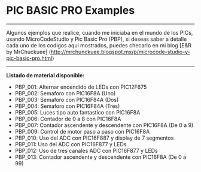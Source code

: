 # PIC BASIC PRO Examples
***
Algunos ejemplos que realice, cuando me iniciaba en el mundo de los PICs, usando MicroCodeStudio y Pic Basic Pro (PBP), si deseas saber a detalle cada uno de los codigos aqui mostrados, puedes checarlo en mi blog [E&R by MrChuckuee] (http://mrchunckuee.blogspot.mx/p/microcode-studio-y-pic-basic-pro.html)
***
**Listado de material disponible:**
- PBP_001: Alternar encendido de LEDs con PIC12F675 
- PBP_002: Semaforo con PIC16F8A  (Uno) 
- PBP_003: Semaforo con PIC16F84A (Dos)
- PBP_004: Semaforo con PIC16F84A (Tres)
- PBP_005: Luces tipo auto fantastico con PIC16F8A 
- PBP_006: Contador de 0 a 8 con PIC16F8A 
- PBP_007: Contador ascendente y descendente con PIC16F8A (De 0 a 9) 
- PBP_009: Control de motor paso a paso con PIC16F8A 
- PBP_010: Uso del ADC con PIC16F887 y display de 7 segmentos
- PBP_011: Uso del ADC con PIC16F877 y LEDs
- PBP_012: Uso de tres canales ADC con PIC16F877 y LEDs
- PBP_013: Contador ascendente y descendente con PIC16F8A (De 0 a 99) 
